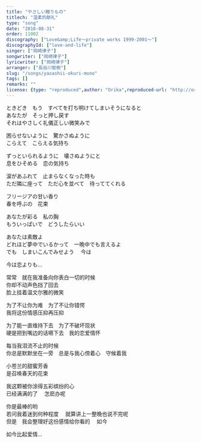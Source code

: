 ```yaml
---
title: "やさしい贈りもの"
titlech: "温柔的献礼"
type: "song"
date: "2010-08-31"
order: 11002
discography: ["Love&amp;Life〜private works 1999-2001〜"]
discographyId: ["love-and-life"]
singer: ["岡崎律子"]
songwriter: ["岡崎律子"]
lyricwriter: ["岡崎律子"]
arranger: ["長谷川智樹"]
slug: "/songs/yasashii-okuri-mono"
tags: []
remarks: ""
license: {type: "reproduced",author: "Orika",reproduced-url: "http://orikamushi.myweb.hinet.net/",reproduced-website: "織歌蟲網站"}
---
```


ときどき　もう　すべてを打ち明けてしまいそうになると   
あなたが　そっと押し戻す   
それはやさしく礼儀正しい微笑みで   
  
困らせないように　驚かさぬように   
こらえて　こらえる気持ち   
  
ずっといられるように　壊さぬようにと   
息をひそめる　恋の気持ち   
  
涙があふれて　止まらなくなった時も   
ただ隣に座って　ただ心を並べて　待っててくれる   
  
フリージアの甘い香り   
春を呼ぶの　花束   
  
あなたが彩る　私の胸   
もういっぱいで　どうしたらいい   
  
あなたは素敵よ   
どれほど夢中でいるかって　一晩中でも言えるよ   
でも　しまいこんでみせよう　 今は　   
  
今は恋よりも...  

<!-- 翻译 -->

常常　就在我准备向你表白一切的时候   
你却不动声色挡了回去   
脸上挂着温文尔雅的微笑   
  
为了不让你为难　为了不让你错愕   
我将这份情感压抑再压抑   
  
为了能一直维持下去　为了不破坏现状   
硬是把到嘴边的话嚥下去　我的恋爱情怀   
  
每当我泪流不止的时候   
你总是默默坐在一旁　总是与我心傍着心　守候着我   
  
小苍兰的甜蜜芳香   
是召唤春天的花束   
  
我这颗被你涂得五彩缤纷的心   
已经满满的了　 怎麽办呢   
  
你是最棒的哟   
若问我着迷到何种程度　 就算讲上一整晚也说不完呢   
但是　我会整理好这份感情给你看的　 如今　   
  
如今比起爱情...
